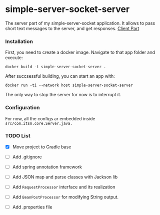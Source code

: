 # simple-server-socket-server
The server part of my simple-server-socket application. It allows to pass short text messages to the server, and get responses.
[Client Part](https://github.com/alexesmet/simple-server-socket-client)


### Installation
First, you need to create a docker image. Navigate to that app folder and execute:
```
docker build -t simple-server-socket-server .
```
After succsessful building, you can start an app with:
```
docker run -ti --network host simple-server-socket-server
```
The only way to stop the server for now is to interrupt it.


### Configuration
For now, all the configs ar embedded inside `src/com.itsm.core.Server.java.`

### TODO List
- [x] Move project to Gradle base
- [ ] Add .gitignore
- [ ] Add spring annotation framework
- [ ] Add JSON map and parse classes with Jackson lib
- [ ] Add `RequestProcessor` interface and its realization
- [ ] Add `BeanPostProcessor` for modifying String output.
- [ ] Add .properties file

